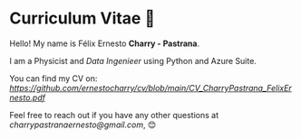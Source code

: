 # Curriculum Vitae 🚀

Hello! My name is Félix Ernesto **Charry - Pastrana**. 

I am a Physicist and *Data Ingenieer* using Python and Azure Suite. 


You can find my CV on: 
_https://github.com/ernestocharry/cv/blob/main/CV_CharryPastrana_FelixErnesto.pdf_


Feel free to reach out if you have any other questions at _charrypastranaernesto@gmail.com_, 😊
